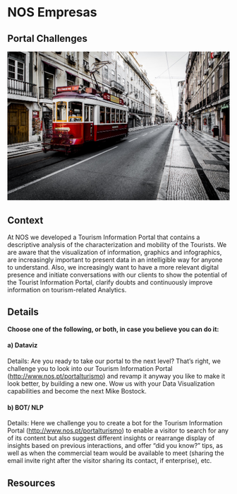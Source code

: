 
# NOS Empresas

## Portal Challenges

![Portal Challenges](https://raw.githubusercontent.com/PixelsCamp/hackathon/master/v3.0/assets/nos-empresas_portal-challenges.jpg "Portal Challenges")

## Context

At NOS we developed a Tourism Information Portal that contains a descriptive analysis of the characterization and mobility of the Tourists. We are aware that the visualization of information, graphics and infographics, are increasingly important to present data in an intelligible way for anyone to understand. Also, we increasingly want to have a more relevant digital presence and initiate conversations with our clients to show the potential of the Tourist Information Portal, clarify doubts and continuously improve information on tourism-related Analytics.

## Details

**Choose one of the following, or both, in case you believe you can do it:**

#### a) Dataviz

Details: Are you ready to take our portal to the next level? That’s right, we challenge you to look into our Tourism Information Portal (http://www.nos.pt/portalturismo) and revamp it anyway you like to make it look better, by building a new one. Wow us with your Data Visualization capabilities and become the next Mike Bostock.
 
#### b) BOT/ NLP

Details: Here we challenge you to create a bot for the Tourism Information Portal (http://www.nos.pt/portalturismo) to enable a visitor to search for any of its content but also suggest different insights or rearrange display of insights based on previous interactions, and offer “did you know?” tips, as well as when the commercial team would be available to meet (sharing the email invite right after the visitor sharing its contact, if enterprise), etc.

## Resources


